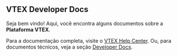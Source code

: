 ## VTEX Developer Docs

Seja bem vindo! Aqui, você encontra alguns documentos  sobre a **Plataforma VTEX**.

Para a documentação completa, visite o [VTEX Help Center](http://help.vtex.com). Ou, para documentos técnicos, veja a seção [Developer Docs](http://help.vtex.com/developer-docs).
